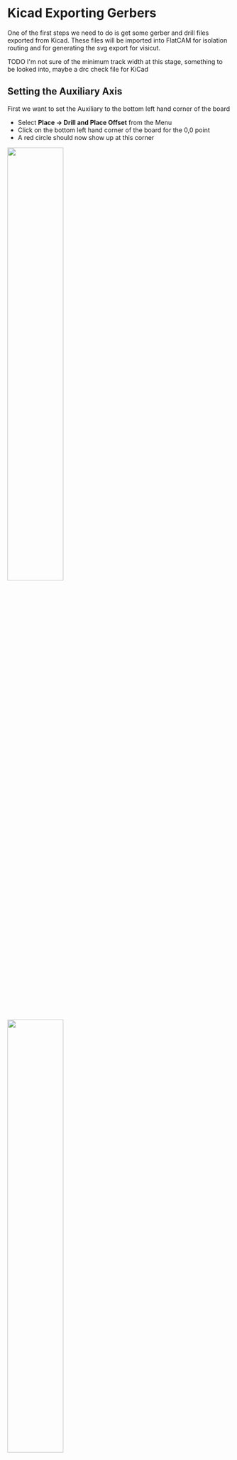 # Kicad Exporting Gerbers

One of the first steps we need to do is get some gerber and drill files exported from Kicad.
These files will be imported into FlatCAM for isolation routing and for generating the svg export for visicut.

TODO I'm not sure of the minimum track width at this stage, something to be looked into, maybe a drc check file for KiCad

## Setting the Auxiliary Axis

First we want to set the Auxiliary to the bottom left hand corner of the board <br>

  * Select **Place -> Drill and Place Offset** from the Menu
  * Click on the bottom left hand corner of the board for the 0,0 point
  * A red circle should now show up at this corner

<a href="../../images/PCB/KiCad/KiCad-Gerber1.png"><img src="../../images/PCB/KiCad/KiCad-Gerber1.png" height="50%" width="50%" ></a> <br>

<a href="../../images/PCB/KiCad/KiCad-Gerber2.png"><img src="../../images/PCB/KiCad/KiCad-Gerber2.png" height="50%" width="50%" ></a> <br>

## Exporting Gerbers

Next we want to use the Plot option to output the drill and Gerber Files

  * Select **File -> Plot** from the menu

<a href="../../images/PCB/KiCad/KiCad-Gerber3.png"><img src="../../images/PCB/KiCad/KiCad-Gerber3.png" height="50%" width="50%" ></a> <br>

  * Next select the output directory
  * Select which layers to export (Top / Bottom)
  * Make sure **Use auxiliary axis as origin** is ticked
  * Click Plot

<a href="../../images/PCB/KiCad/KiCad-Gerber4.png"><img src="../../images/PCB/KiCad/KiCad-Gerber4.png" height="50%" width="50%" ></a> <br>

## Exporting Drill Files

Next we're going to generate the drill files, since FlatCAM can read these too

  * Select **Generate Drill File**
  * You should be able to leave most of the options at the defaults
  * Make sure **Drill Origin** is set to **Auxiliary Axis**
  * Click **Drill File** to generate the .drl file

<a href="../../images/PCB/KiCad/KiCad-Gerber5.png"><img src="../../images/PCB/KiCad/KiCad-Gerber5.png" height="50%" width="50%" ></a> <br>
